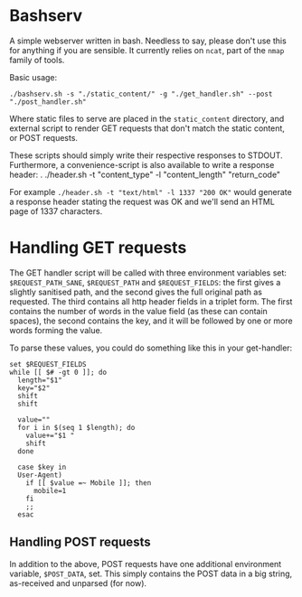 # Bashserv
A simple webserver written in bash. Needless to say, please don't use this for anything if you are sensible. It currently relies on `ncat`, part of the `nmap` family of tools.

Basic usage:

    ./bashserv.sh -s "./static_content/" -g "./get_handler.sh" --post "./post_handler.sh"

Where static files to serve are placed in the `static_content` directory, and external script to render GET requests that don't match the static content, or POST requests.

These scripts should simply write their respective responses to STDOUT. Furthermore, a convenience-script is also available to write a response header:
.
    ./header.sh -t "content_type" -l "content_length" "return_code"

For example `./header.sh -t "text/html" -l 1337 "200 OK"` would generate a response header stating the request was OK and we'll send an HTML page of 1337 characters.

# Handling GET requests
The GET handler script will be called with three environment variables set: `$REQUEST_PATH_SANE`, `$REQUEST_PATH` and `$REQUEST_FIELDS`: the first gives a slightly sanitised path, and the second gives the full original path as requested. The third contains all http header fields in a triplet form. The first contains the number of words in the value field (as these can contain spaces), the second contains the key, and it will be followed by one or more words forming the value.

To parse these values, you could do something like this in your get-handler:

```
set $REQUEST_FIELDS
while [[ $# -gt 0 ]]; do
  length="$1"
  key="$2"
  shift
  shift

  value=""
  for i in $(seq 1 $length); do
    value+="$1 "
    shift
  done

  case $key in
  User-Agent)
    if [[ $value =~ Mobile ]]; then
      mobile=1
    fi
    ;;
  esac
```

## Handling POST requests
In addition to the above, POST requests have one additional environment variable, `$POST_DATA`, set. This simply contains the POST data in a big string, as-received and unparsed (for now).

